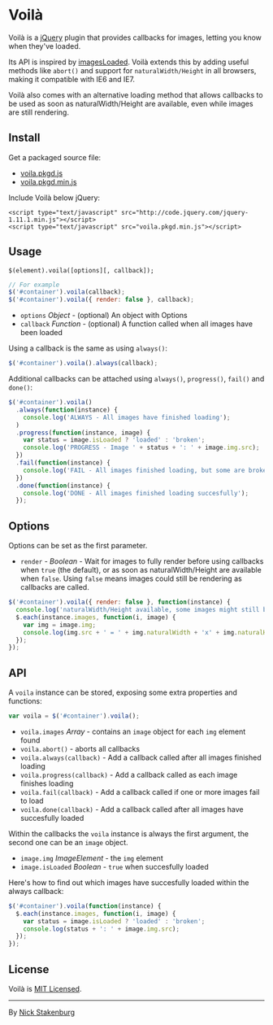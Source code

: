 # Voilà

Voilà is a [jQuery](http://jquery.com) plugin that provides callbacks for images, letting you know when they've loaded.

Its API is inspired by [imagesLoaded](http://imagesloaded.desandro.com). Voilà extends this by adding useful methods like `abort()` and support for `naturalWidth/Height` in all browsers, making it compatible with IE6 and IE7.

Voilà also comes with an alternative loading method that allows callbacks to be used as soon as naturalWidth/Height are available, even while images are still rendering.

## Install

Get a packaged source file:

+ [voila.pkgd.js](https://raw.githubusercontent.com/staaky/voila/master/voila.pkgd.js)
+ [voila.pkgd.min.js](https://raw.githubusercontent.com/staaky/voila/master/voila.pkgd.min.js)

Include Voilà below jQuery:

```
<script type="text/javascript" src="http://code.jquery.com/jquery-1.11.1.min.js"></script>
<script type="text/javascript" src="voila.pkgd.min.js"></script>
```

## Usage

```
$(element).voila([options][, callback]);
```

```js
// For example
$('#container').voila(callback);
$('#container').voila({ render: false }, callback);
```

+ `options` _Object_ - (optional) An object with Options
+ `callback` _Function_ - (optional) A function called when all images have been loaded

Using a callback is the same as using `always()`:

```js
$('#container').voila().always(callback);
```

Additional callbacks can be attached using `always()`, `progress()`, `fail()` and `done()`:

```js
$('#container').voila()
  .always(function(instance) {
    console.log('ALWAYS - All images have finished loading');
  )
  .progress(function(instance, image) {
    var status = image.isLoaded ? 'loaded' : 'broken';
    console.log('PROGRESS - Image ' + status + ': ' + image.img.src);
  })
  .fail(function(instance) {
    console.log('FAIL - All images finished loading, but some are broken');
  })
  .done(function(instance) {
    console.log('DONE - All images finished loading succesfully');
  });
```

## Options

Options can be set as the first parameter.

+ `render` - _Boolean_ - Wait for images to fully render before using callbacks when `true` (the default), or as soon as naturalWidth/Height are available when `false`. Using `false` means images could still be rendering as callbacks are called.

```js
$('#container').voila({ render: false }, function(instance) {
  console.log('naturalWidth/Height available, some images might still be rendering');
  $.each(instance.images, function(i, image) {
    var img = image.img;
    console.log(img.src + ' = ' + img.naturalWidth + 'x' + img.naturalHeight);
  });
});
```

## API

A `voila` instance can be stored, exposing some extra properties and functions:

```js
var voila = $('#container').voila();
```

+ `voila.images` _Array_ - contains an `image` object for each `img` element found
+ `voila.abort()` - aborts all callbacks
+ `voila.always(callback)` - Add a callback called after all images finished loading
+ `voila.progress(callback)` - Add a callback called as each image finishes loading
+ `voila.fail(callback)` - Add a callback called if one or more images fail to load
+ `voila.done(callback)` - Add a callback called after all images have succesfully loaded

Within the callbacks the `voila` instance is always the first argument, the second one can be an `image` object.

+ `image.img` _ImageElement_ - the `img` element
+ `image.isLoaded` _Boolean_ - `true` when succesfully loaded

Here's how to find out which images have succesfully loaded within the always callback:

```js
$('#container').voila(function(instance) {
  $.each(instance.images, function(i, image) {
    var status = image.isLoaded ? 'loaded' : 'broken';
    console.log(status + ': ' + image.img.src);
  });
});
```

## License

Voilà is [MIT Licensed](https://raw.githubusercontent.com/staaky/voila/master/LICENSE.txt).

* * *

By [Nick Stakenburg](http://www.nickstakenburg.com)
